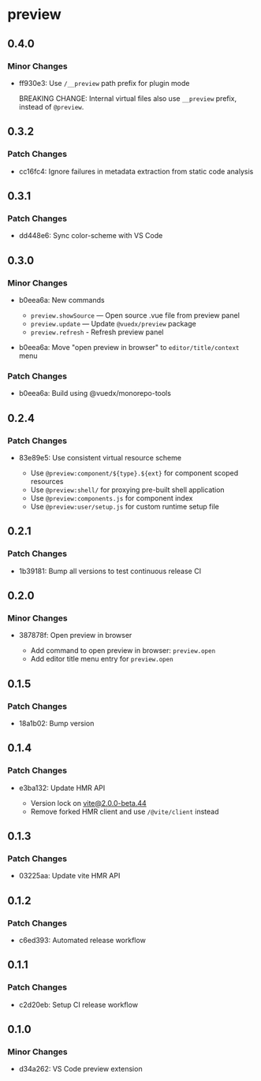 # preview

## 0.4.0

### Minor Changes

- ff930e3: Use `/__preview` path prefix for plugin mode

  BREAKING CHANGE: Internal virtual files also use `__preview` prefix, instead of `@preview`.

## 0.3.2

### Patch Changes

- cc16fc4: Ignore failures in metadata extraction from static code analysis

## 0.3.1

### Patch Changes

- dd448e6: Sync color-scheme with VS Code

## 0.3.0

### Minor Changes

- b0eea6a: New commands

  - `preview.showSource` — Open source .vue file from preview panel
  - `preview.update` — Update `@vuedx/preview` package
  - `preview.refresh` - Refresh preview panel

- b0eea6a: Move "open preview in browser" to `editor/title/context` menu

### Patch Changes

- b0eea6a: Build using @vuedx/monorepo-tools

## 0.2.4

### Patch Changes

- 83e89e5: Use consistent virtual resource scheme

  - Use `@preview:component/${type}.${ext}` for component scoped resources
  - Use `@preview:shell/` for proxying pre-built shell application
  - Use `@preview:components.js` for component index
  - Use `@preview:user/setup.js` for custom runtime setup file

## 0.2.1

### Patch Changes

- 1b39181: Bump all versions to test continuous release CI

## 0.2.0

### Minor Changes

- 387878f: Open preview in browser

  - Add command to open preview in browser: `preview.open`
  - Add editor title menu entry for `preview.open`

## 0.1.5

### Patch Changes

- 18a1b02: Bump version

## 0.1.4

### Patch Changes

- e3ba132: Update HMR API

  - Version lock on vite@2.0.0-beta.44
  - Remove forked HMR client and use `/@vite/client` instead

## 0.1.3

### Patch Changes

- 03225aa: Update vite HMR API

## 0.1.2

### Patch Changes

- c6ed393: Automated release workflow

## 0.1.1

### Patch Changes

- c2d20eb: Setup CI release workflow

## 0.1.0

### Minor Changes

- d34a262: VS Code preview extension
